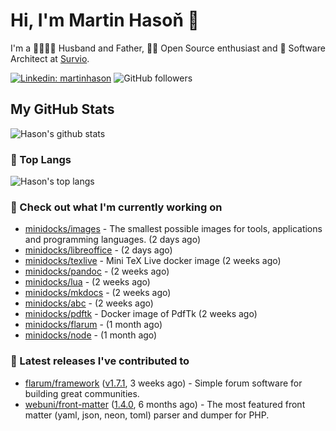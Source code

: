# Hi, I'm Martin Hasoň 👋

I'm a 👨‍👩‍👧‍👦 Husband and Father, 🧑‍💻 Open Source enthusiast and 📐 Software Architect at [Survio](https://www.survio.com).

[![Linkedin: martinhason](https://img.shields.io/badge/-Martin%20Hasoň-blue?style=flat-square&logo=Linkedin&logoColor=white&link=https://www.linkedin.com/in/martinhason/)](https://www.linkedin.com/in/martinhason/)
![GitHub followers](https://img.shields.io/github/followers/hason?label=Follow&style=social)


## My GitHub Stats
![Hason's github stats](https://github-readme-stats.vercel.app/api?username=hason&show_icons=true&include_all_commits=true&theme=dracula&hide_border=true&hide_title=true)

### 💾 Top Langs
![Hason's top langs](https://github-readme-stats.vercel.app/api/top-langs/?username=hason&layout=compact&theme=dracula&hide_border=true&hide_title=true)

### 👷 Check out what I'm currently working on

- [minidocks/images](https://github.com/minidocks/images) - The smallest possible images for tools, applications and programming languages. (2 days ago)
- [minidocks/libreoffice](https://github.com/minidocks/libreoffice) -  (2 days ago)
- [minidocks/texlive](https://github.com/minidocks/texlive) - Mini TeX Live docker image (2 weeks ago)
- [minidocks/pandoc](https://github.com/minidocks/pandoc) -  (2 weeks ago)
- [minidocks/lua](https://github.com/minidocks/lua) -  (2 weeks ago)
- [minidocks/mkdocs](https://github.com/minidocks/mkdocs) -  (2 weeks ago)
- [minidocks/abc](https://github.com/minidocks/abc) -  (2 weeks ago)
- [minidocks/pdftk](https://github.com/minidocks/pdftk) - Docker image of PdfTk (2 weeks ago)
- [minidocks/flarum](https://github.com/minidocks/flarum) -  (1 month ago)
- [minidocks/node](https://github.com/minidocks/node) -  (1 month ago)

### 🔭 Latest releases I've contributed to

- [flarum/framework](https://github.com/flarum/framework) ([v1.7.1](https://github.com/flarum/framework/releases/tag/v1.7.1), 3 weeks ago) - Simple forum software for building great communities.
- [webuni/front-matter](https://github.com/webuni/front-matter) ([1.4.0](https://github.com/webuni/front-matter/releases/tag/1.4.0), 6 months ago) - The most featured front matter (yaml, json, neon, toml) parser and dumper for PHP.
